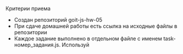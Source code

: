 Критерии приема

- Создан репозиторий goit-js-hw-05
- При сдаче домашней работы есть ссылка на исходные файлы в репозитории
- Каждое задание выполнено в отдельном файле с именем task-номер_задания.js. Используй <script type="module"> чтобы закрыть код задания в отдельной области видимости и избежать конфликтов имен идентификаторов.
- Имена переменных и функций понятные, описательные
- Код отформатирован с помощью Prettier

Задание 1
Напиши функцию-конструктор Account, которая создает объект со свойствами login и email. В prototype функции-конструктора добавь метод getInfo(), который выводит в консоль значения полей login и email объекта который его вызвал.

console.log(Account.prototype.getInfo); // function

const mango = new Account({
login: 'Mangozedog',
email: 'mango@dog.woof',
});

mango.getInfo(); // Login: Mangozedog, Email: mango@dog.woof

const poly = new Account({
login: 'Poly',
email: 'poly@mail.com',
});

poly.getInfo(); // Login: Poly, Email: poly@mail.com
Задание 2
Напиши класс User для создания пользователя со следующим свойствами:

name - строка
age - число
followers - число
Добавь метод getInfo(), который, выводит строку: User ${имя} is ${возраст} years old and has ${кол-во фоловеров} followers

const mango = new User({
name: 'Mango',
age: 2,
followers: 20,
});

mango.getInfo(); // User Mango is 2 years old and has 20 followers

const poly = new User({
name: 'Poly',
age: 3,
followers: 17,
});

poly.getInfo(); // User Poly is 3 years old and has 17 followers
Задание 3
Напиши класс Storage, который будет создавать объекты для управления складом товаров. При вызове будет получать один аргумент - начальный массив товаров, и записывать его в свойство items.

Добавь методы класса:

getItems() - возвращает массив текущих товаров
addItem(item) - получает новый товар и добавляет его к текущим
removeItem(item) - получет товар и, если он есть, удаляет его из текущих
const storage = new Storage([
'Нанитоиды',
'Пролонгер',
'Железные жупи',
'Антигравитатор',
]);

const items = storage.getItems();
console.table(items); // [ "Нанитоиды", "Пролонгер", "Железные жупи", "Антигравитатор" ]

storage.addItem('Дроид');
console.table(storage.items); // [ "Нанитоиды", "Пролонгер", "Железные жупи", "Антигравитатор", "Дроид" ]

storage.removeItem('Пролонгер');
console.table(storage.items); // [ "Нанитоиды", "Железные жупи", "Антигравитатор", "Дроид" ]
Задание 4
Напиши класс StringBuilder. На вход он получает один параметр - строку, которую записывает в свойство \_value.

Добавь классу следующий функционал:

Геттер value - возвращает текущее значение поля \_value
Метод append(str) - получает парметр str (строку) и добавляет ее в конец \_value
Метод prepend(str) - получает парметр str (строку) и добавляет ее в начало value
Метод pad(str) - получает парметр str (строку) и добавляет ее в начало и в конец \_value
const builder = new StringBuilder('.');

builder.append('^');
console.log(builder.value); // '.^'

builder.prepend('^');
console.log(builder.value); // '^.^'

builder.pad('=');
console.log(builder.value); // '=^.^='
Задание 5
Напиши класс Car с указанными свойствами и методами.

class Car {
/\*

- Добавь статический метод `getSpecs(car)`,
- который принимает объект-машину как параметр и выводит
- в консоль значения свойств maxSpeed, speed, isOn, distance и price.
  \*/

/\*

- Конструктор получает объект настроек.
-
- Добавь свойства будущеего экземпляра класса:
- speed - текущая скорость, изначально 0
- price - цена автомобиля
- maxSpeed - максимальная скорость
- isOn - заведен ли автомобиль, значения true или false. Изначально false
- distance - общий киллометраж, изначально 0
  \*/
  constructor() {}

/\*

- Добавь геттер и сеттер для свойства price,
- который будет работать с свойством цены автомобиля.
  \*/

/\*

- Добавь код для того чтобы завести автомобиль
- Записывает в свойство isOn значение true
  \*/
  turnOn() {}

/\*

- Добавь код для того чтобы заглушить автомобиль
- Записывает в свойство isOn значение false,
- и сбрасывает текущую скорость в 0
  \*/
  turnOff() {}

/\*

- Добавялет к свойству speed полученное значение,
- при условии что результирующая скорость
- не больше чем значение свойства maxSpeed
  \*/
  accelerate(value) {}

/\*

- Отнимает от свойства speed полученное значение,
- при условии что результирующая скорость не меньше нуля
  \*/
  decelerate(value) {}

/\*

- Добавляет в поле distance киллометраж (hours \* speed),
- но только в том случае если машина заведена!
  \*/
  drive(hours) {}
  }

const mustang = new Car({ maxSpeed: 200, price: 2000 });

mustang.turnOn();
mustang.accelerate(50);
mustang.drive(2);

Car.getSpecs(mustang);
// maxSpeed: 200, speed: 50, isOn: true, distance: 100, price: 2000

mustang.decelerate(20);
mustang.drive(1);
mustang.turnOff();

Car.getSpecs(mustang);
// maxSpeed: 200, speed: 0, isOn: false, distance: 130, price: 2000

console.log(mustang.price); // 2000
mustang.price = 4000;
console.log(mustang.price); // 4000
